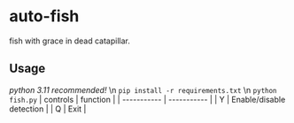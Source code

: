 # auto-fish
fish with grace in dead catapillar.
## Usage
*python 3.11 recommended!* \n
`pip install -r requirements.txt` \n
`python fish.py`
| controls | function |
| ----------- | ----------- |
| Y | Enable/disable detection |
| Q | Exit |